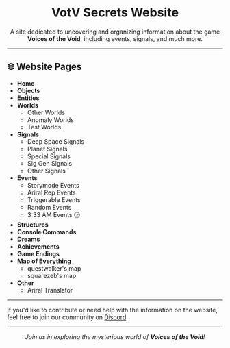 <h1 align="center">VotV Secrets Website</h1>
<p align="center">
  A site dedicated to uncovering and organizing information about the game <strong>Voices of the Void</strong>, including events, signals, and much more.
</p>

---

## 🌐 Website Pages

- **Home**
- **Objects**
- **Entities**
- **Worlds**
  - Other Worlds
  - Anomaly Worlds
  - Test Worlds
- **Signals**
  - Deep Space Signals
  - Planet Signals
  - Special Signals
  - Sig Gen Signals
  - Other Signals
- **Events**
  - Storymode Events
  - Ariral Rep Events
  - Triggerable Events
  - Random Events
  - 3:33 AM Events 🕞
- **Structures**
- **Console Commands**
- **Dreams**
- **Achievements**
- **Game Endings**
- **Map of Everything**
  - questwalker's map
  - squarezeb's map
- **Other**
  - Ariral Translator

---

If you'd like to contribute or need help with the information on the website, feel free to join our community on [Discord](https://discord.gg/88bAD62dvY).

---

<p align="center">
  <i>Join us in exploring the mysterious world of <strong>Voices of the Void</strong>!</i>
</p>
